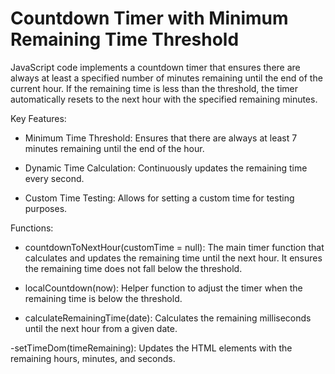 # Countdown Timer with Minimum Remaining Time Threshold
JavaScript code implements a countdown timer that ensures there are always at least a specified number of minutes remaining until the end of the current hour. If the remaining time is less than the threshold, the timer automatically resets to the next hour with the specified remaining minutes.

Key Features:

- Minimum Time Threshold: Ensures that there are always at least 7 minutes remaining until the end of the hour.

- Dynamic Time Calculation: Continuously updates the remaining time every second.

- Custom Time Testing: Allows for setting a custom time for testing purposes.

Functions:

- countdownToNextHour(customTime = null): The main timer function that calculates and updates the remaining time until the next hour. It ensures the remaining time does not fall below the threshold.

- localCountdown(now): Helper function to adjust the timer when the remaining time is below the threshold.

- calculateRemainingTime(date): Calculates the remaining milliseconds until the next hour from a given date.

-setTimeDom(timeRemaining): Updates the HTML elements with the remaining hours, minutes, and seconds.